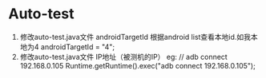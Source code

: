 # Auto-test
1. 修改auto-test.java文件 androidTargetId
   根据android list查看本地id.如我本地为4  androidTargetId = "4";
2. 修改auto-test.java文件 IP地址（被测机的IP）
    eg:	// adb connect 192.168.0.105
		Runtime.getRuntime().exec("adb connect 192.168.0.105");
